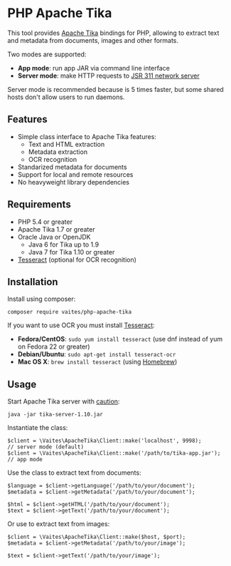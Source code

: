 PHP Apache Tika
===============

This tool provides [Apache Tika](https://tika.apache.org) bindings for PHP, allowing to extract text and metadata 
from documents, images and other formats. 

Two modes are supported:
* **App mode**: run app JAR via command line interface
* **Server mode**: make HTTP requests to [JSR 311 network server](http://wiki.apache.org/tika/TikaJAXRS)

Server mode is recommended because is 5 times faster, but some shared hosts don't allow users to run daemons.

Features
--------

* Simple class interface to Apache Tika features:
    * Text and HTML extraction
    * Metadata extraction
    * OCR recognition
* Standarized metadata for documents
* Support for local and remote resources
* No heavyweight library dependencies

Requirements
------------

* PHP 5.4 or greater
* Apache Tika 1.7 or greater
* Oracle Java or OpenJDK 
    * Java 6 for Tika up to 1.9
    * Java 7 for Tika 1.10 or greater
* [Tesseract](https://github.com/tesseract-ocr/tesseract) (optional for OCR recognition)
    

Installation
------------

Install using composer:

    composer require vaites/php-apache-tika

If you want to use OCR you must install [Tesseract](https://github.com/tesseract-ocr/tesseract):

* **Fedora/CentOS**: `sudo yum install tesseract` (use dnf instead of yum on Fedora 22 or greater)
* **Debian/Ubuntu**: `sudo apt-get install tesseract-ocr`
* **Mac OS X**: `brew install tesseract` (using [Homebrew](http://brew.sh))


Usage
-----

Start Apache Tika server with [caution](http://www.openwall.com/lists/oss-security/2015/08/13/5):

    java -jar tika-server-1.10.jar
    
Instantiate the class:

    $client = \Vaites\ApacheTika\Client::make('localhost', 9998);           // server mode (default)
    $client = \Vaites\ApacheTika\Client::make('/path/to/tika-app.jar');     // app mode 

Use the class to extract text from documents:

    $language = $client->getLanguage('/path/to/your/document');
    $metadata = $client->getMetadata('/path/to/your/document');

    $html = $client->getHTML('/path/to/your/document');
    $text = $client->getText('/path/to/your/document');

Or use to extract text from images:

    $client = \Vaites\ApacheTika\Client::make($host, $port);
    $metadata = $client->getMetadata('/path/to/your/image');

    $text = $client->getText('/path/to/your/image');
    